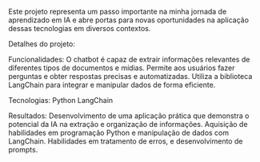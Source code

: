 Este projeto representa um passo importante na minha jornada de aprendizado em IA e abre portas para novas oportunidades na aplicação dessas tecnologias em diversos contextos.

Detalhes do projeto:

Funcionalidades:
O chatbot é capaz de extrair informações relevantes de diferentes tipos de documentos e mídias.
Permite aos usuários fazer perguntas e obter respostas precisas e automatizadas.
Utiliza a biblioteca LangChain para integrar e manipular dados de forma eficiente.

Tecnologias:
Python
LangChain

Resultados:
Desenvolvimento de uma aplicação prática que demonstra o potencial da IA na extração e organização de informações.
Aquisição de habilidades em programação Python e manipulação de dados com LangChain.
Habilidades em tratamento de erros, e desenvolvimento de prompts.
